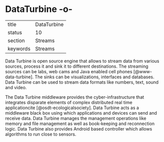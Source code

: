 # DataTurbine -o-


|          |                 |
| -------- | --------------- |
| title    | DataTurbine     | 
| status   | 10              |
| section  | Streams         |
| keywords | Streams         |



Data Turbine is open source engine that allows to stream data from
various sources, process it and sink it to different destinations. The
streaming sources can be labs, web cams and Java enabled cell
phones [@www-data-turbine].  The sinks can be visualizations,
interfaces and databases.  Data Turbine can be used to stream data
formats like numbers, text, sound and video.

The Data Turbine middleware provides the cyber-infrastructure that
integrates disparate elements of complex distributed real time
applicationcite [@osdt-ecologicalsociety]. Data Turbine acts as a
middleware black box using which applications and devices can send and
receive data. Data Turbine manages the management operations like
memory and file management as well as book-keeping and reconnection
logic.  Data Turbine also provides Android based controller which
allows algorithms to run close to sensors.





